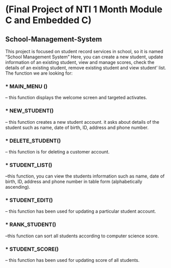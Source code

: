 # (Final Project of NTI 1 Month Module C and Embedded C)
<h2>School-Management-System</h2>
This project is focused on student record services in school, so it is named “School Management System”
Here, you can create a new student, update
information of an existing student, view and manage
scores, check the details of an existing student,
remove existing student and view student’ list.
The function we are looking for:
<h3>* MAIN_MENU ()</h3>
– this function displays the welcome screen and targeted activates.
<h3>* NEW_STUDENT()</h3>
– this function creates a new student account. it asks about details of the student such as name, date of birth, ID, address and phone number.
<h3>* DELETE_STUDENT()</h3> 
– this function is for deleting a customer account.
<h3>* STUDENT_LIST()</h3> 
–this function, you can view the students information such as name, date of birth, ID, address and phone number in table form (alphabetically ascending).
<h3>* STUDENT_EDIT()</h3> 
– this function has been used for updating a particular student account.
<h3>* RANK_STUDENT()</h3> 
–this function can sort all students according to computer science score.
<h3>* STUDENT_SCORE()</h3> 
– this function has been used for updating score of all students.
